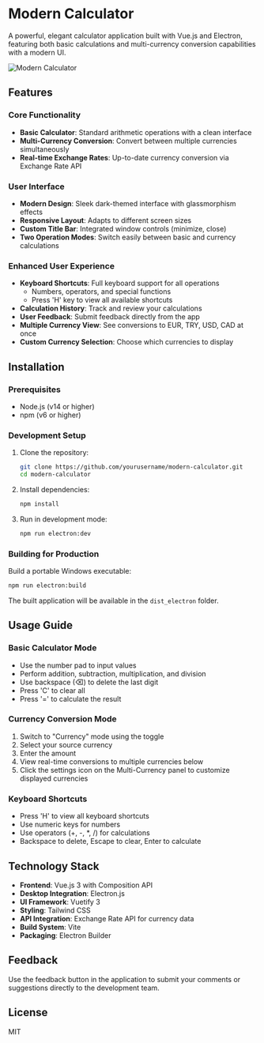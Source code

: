 # Modern Calculator

A powerful, elegant calculator application built with Vue.js and Electron, featuring both basic calculations and multi-currency conversion capabilities with a modern UI.

![Modern Calculator](build/screenshot.png)

## Features

### Core Functionality
- **Basic Calculator**: Standard arithmetic operations with a clean interface
- **Multi-Currency Conversion**: Convert between multiple currencies simultaneously
- **Real-time Exchange Rates**: Up-to-date currency conversion via Exchange Rate API

### User Interface
- **Modern Design**: Sleek dark-themed interface with glassmorphism effects
- **Responsive Layout**: Adapts to different screen sizes
- **Custom Title Bar**: Integrated window controls (minimize, close)
- **Two Operation Modes**: Switch easily between basic and currency calculations

### Enhanced User Experience
- **Keyboard Shortcuts**: Full keyboard support for all operations
  - Numbers, operators, and special functions
  - Press 'H' key to view all available shortcuts
- **Calculation History**: Track and review your calculations
- **User Feedback**: Submit feedback directly from the app
- **Multiple Currency View**: See conversions to EUR, TRY, USD, CAD at once
- **Custom Currency Selection**: Choose which currencies to display

## Installation

### Prerequisites
- Node.js (v14 or higher)
- npm (v6 or higher)

### Development Setup
1. Clone the repository:
   ```bash
   git clone https://github.com/yourusername/modern-calculator.git
   cd modern-calculator
   ```

2. Install dependencies:
   ```bash
   npm install
   ```

3. Run in development mode:
   ```bash
   npm run electron:dev
   ```

### Building for Production
Build a portable Windows executable:
```bash
npm run electron:build
```

The built application will be available in the `dist_electron` folder.

## Usage Guide

### Basic Calculator Mode
- Use the number pad to input values
- Perform addition, subtraction, multiplication, and division
- Use backspace (⌫) to delete the last digit
- Press 'C' to clear all
- Press '=' to calculate the result

### Currency Conversion Mode
1. Switch to "Currency" mode using the toggle
2. Select your source currency
3. Enter the amount
4. View real-time conversions to multiple currencies below
5. Click the settings icon on the Multi-Currency panel to customize displayed currencies

### Keyboard Shortcuts
- Press 'H' to view all keyboard shortcuts
- Use numeric keys for numbers
- Use operators (+, -, *, /) for calculations
- Backspace to delete, Escape to clear, Enter to calculate

## Technology Stack

- **Frontend**: Vue.js 3 with Composition API
- **Desktop Integration**: Electron.js
- **UI Framework**: Vuetify 3
- **Styling**: Tailwind CSS
- **API Integration**: Exchange Rate API for currency data
- **Build System**: Vite
- **Packaging**: Electron Builder

## Feedback

Use the feedback button in the application to submit your comments or suggestions directly to the development team.

## License

MIT 
